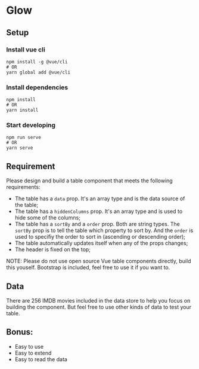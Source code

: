 # Glow

## Setup
### Install vue cli
```
npm install -g @vue/cli
# OR
yarn global add @vue/cli
```

### Install dependencies
```
npm install
# OR
yarn install
```

### Start developing
```
npm run serve
# OR
yarn serve
```


## Requirement
Please design and build a table component that meets the following requirements:
* The table has a `data` prop. It's an array type and is the data source of the table;
* The table has a `hiddenColumns` prop. It's an array type and is used to hide some of the columns;
* The table has a `sortBy` and a `order` prop. Both are string types. The `sortBy` prop is to tell the table which property to sort by. And the `order` is used to specifiy the order to sort in (ascending or descending order);
* The table automatically updates itself when any of the props changes;
* The header is fixed on the top;

NOTE: Please do not use open source Vue table components directly, build this youself. Bootstrap is included, feel free to use it if you want to.

## Data
There are 256 IMDB movies included in the data store to help you focus on building the component. But feel free to use other kinds of data to test your table.

## Bonus:
* Easy to use
* Easy to extend
* Easy to read the data
